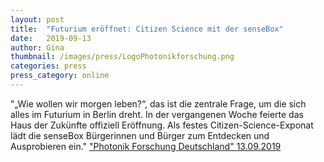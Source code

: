```yaml
---
layout: post
title:  "Futurium eröffnet: Citizen Science mit der senseBox"
date:   2019-09-13 
author: Gina
thumbnail: /images/press/LogoPhotonikforschung.png
categories: press
press_category: online
---
```

"„Wie wollen wir morgen leben?“, das ist die zentrale Frage, um die sich alles im Futurium in Berlin dreht. In der vergangenen Woche feierte das Haus der Zukünfte offiziell Eröffnung. Als festes Citizen-Science-Exponat lädt die senseBox Bürgerinnen und Bürger zum Entdecken und Ausprobieren ein."
<a href="https://www.photonikforschung.de/service/nachrichten/detailansicht/futurium-eroeffnet-citizen-science-mit-der-sensebox.html" target="_blank">"Photonik Forschung Deutschland" 13.09.2019</a>
